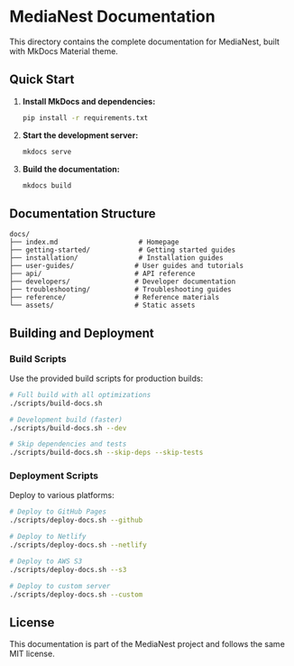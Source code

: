 # MediaNest Documentation

This directory contains the complete documentation for MediaNest, built with MkDocs Material theme.

## Quick Start

1. **Install MkDocs and dependencies:**

   ```bash
   pip install -r requirements.txt
   ```

2. **Start the development server:**

   ```bash
   mkdocs serve
   ```

3. **Build the documentation:**
   ```bash
   mkdocs build
   ```

## Documentation Structure

```
docs/
├── index.md                    # Homepage
├── getting-started/            # Getting started guides
├── installation/               # Installation guides
├── user-guides/               # User guides and tutorials
├── api/                       # API reference
├── developers/                # Developer documentation
├── troubleshooting/           # Troubleshooting guides
├── reference/                 # Reference materials
└── assets/                    # Static assets
```

## Building and Deployment

### Build Scripts

Use the provided build scripts for production builds:

```bash
# Full build with all optimizations
./scripts/build-docs.sh

# Development build (faster)
./scripts/build-docs.sh --dev

# Skip dependencies and tests
./scripts/build-docs.sh --skip-deps --skip-tests
```

### Deployment Scripts

Deploy to various platforms:

```bash
# Deploy to GitHub Pages
./scripts/deploy-docs.sh --github

# Deploy to Netlify
./scripts/deploy-docs.sh --netlify

# Deploy to AWS S3
./scripts/deploy-docs.sh --s3

# Deploy to custom server
./scripts/deploy-docs.sh --custom
```

## License

This documentation is part of the MediaNest project and follows the same MIT license.
